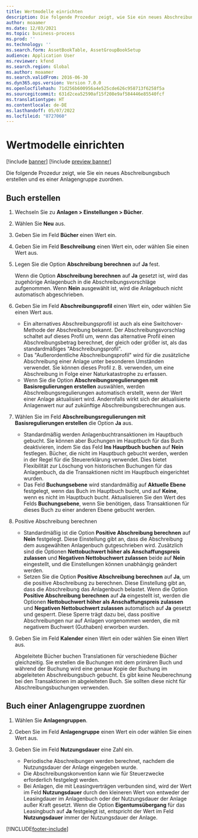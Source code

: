 ```yaml
---
title: Wertmodelle einrichten
description: Die folgende Prozedur zeigt, wie Sie ein neues Abschreibungsbuch erstellen und es einer Anlagengruppe zuordnen.
author: moaamer
ms.date: 12/03/2021
ms.topic: business-process
ms.prod: ''
ms.technology: ''
ms.search.form: AssetBookTable, AssetGroupBookSetup
audience: Application User
ms.reviewer: kfend
ms.search.region: Global
ms.author: moaamer
ms.search.validFrom: 2016-06-30
ms.dyn365.ops.version: Version 7.0.0
ms.openlocfilehash: 71d256b600956a4e525cde626c958713f6258f5a
ms.sourcegitcommit: 631d2cea52590af15f208e9af584446e85540fcf
ms.translationtype: HT
ms.contentlocale: de-DE
ms.lasthandoff: 05/07/2022
ms.locfileid: "8727060"
---
```

# <a name="set-up-value-models"></a>Wertmodelle einrichten

[!include [banner](../../includes/banner.md)]
[!include [preview banner](../../includes/preview-banner.md)]

Die folgende Prozedur zeigt, wie Sie ein neues Abschreibungsbuch erstellen und es einer Anlagengruppe zuordnen.

## <a name="create-a-book"></a>Buch erstellen
1. Wechseln Sie zu **Anlagen \> Einstellungen \> Bücher**.
2. Wählen Sie **Neu** aus.
3. Geben Sie im Feld **Bücher** einen Wert ein.
4. Geben Sie im Feld **Beschreibung** einen Wert ein, oder wählen Sie einen Wert aus.
5. Legen Sie die Option **Abschreibung berechnen** auf **Ja** fest.

    Wenn die Option **Abschreibung berechnen** auf **Ja** gesetzt ist, wird das zugehörige Anlagenbuch in die Abschreibungsvorschläge aufgenommen. Wenn **Nein** ausgewählt ist, wird die Anlagebuch nicht automatisch abgeschrieben.

6. Geben Sie im Feld **Abschreibungsprofil** einen Wert ein, oder wählen Sie einen Wert aus.

    * Ein alternatives Abschreibungsprofil ist auch als eine Switchover-Methode der Abschreibung bekannt. Der Abschreibungsvorschlag schaltet auf dieses Profil um, wenn das alternative Profil einen Abschreibungsbetrag berechnet, der gleich oder größer ist, als das standardmäßiges "Abschreibungsprofil".
    * Das "Außerordentliche Abschreibungsprofil" wird für die zusätzliche Abschreibung einer Anlage unter besonderen Umständen verwendet. Sie können dieses Profil z. B. verwenden, um eine Abschreibung in Folge einer Naturkatastrophe zu erfassen.
    * Wenn Sie die Option **Abschreibungsregulierungen mit Basisregulierungen erstellen** auswählen, werden Abschreibungsregulierungen automatisch erstellt, wenn der Wert einer Anlage aktualisiert wird. Andernfalls wirkt sich der aktualisierte Anlagenwert nur auf zukünftige Abschreibungsberechnungen aus.

7. Wählen Sie im Feld **Abschreibungsregulierungen mit Basisregulierungen erstellen** die Option **Ja** aus.

    * Standardmäßig werden Anlagenbuchtransaktionen im Hauptbuch gebucht. Sie können aber Buchungen im Hauptbuch für das Buch deaktivieren, indem Sie das Feld **Ins Hauptbuch buchen** auf **Nein** festlegen. Bücher, die nicht im Hauptbuch gebucht werden, werden in der Regel für die Steuererklärung verwendet. Dies bietet Flexibilität zur Löschung von historischen Buchungen für das Anlagenbuch, da die Transaktionen nicht im Hauptbuch eingerichtet wurden.
    * Das Feld **Buchungsebene** wird standardmäßig auf **Aktuelle Ebene** festgelegt, wenn das Buch im Hauptbuch bucht, und auf **Keine**, wenn es nicht im Hauptbuch bucht. Aktualisieren Sie den Wert des Felds **Buchungsebene**, wenn Sie benötigen, dass Transaktionen für dieses Buch zu einer anderen Ebene gebucht werden.

8. Positive Abschreibung berechnen

    * Standardmäßig ist die Option **Positive Abschreibung berechnen** auf **Nein** festgelegt. Diese Einstellung gibt an, dass die Abschreibung dem ausgewählten Anlagenbuch gutgeschrieben wird. Zusätzlich sind die Optionen **Nettobuchwert höher als Anschaffungspreis zulassen** und **Negativen Nettobuchwert zulassen** beide auf **Nein** eingestellt, und die Einstellungen können unabhängig geändert werden. 
    * Setzen Sie die Option **Positive Abschreibung berechnen** auf **Ja**, um die positive Abschreibung zu berechnen. Diese Einstellung gibt an, dass die Abschreibung das Anlagenbuch belastet. Wenn die Option **Positive Abschreibung berechnen** auf **Ja** eingestellt ist, werden die Optionen **Nettobuchwert höher als Anschaffungspreis zulassen** und **Negativen Nettobuchwert zulassen** automatisch auf **Ja** gesetzt und gesperrt. Diese Sperre trägt dazu bei, dass positive Abschreibungen nur auf Anlagen vorgenommen werden, die mit negativem Buchwert (Guthaben) erworben wurden. 

10. Geben Sie im Feld **Kalender** einen Wert ein oder wählen Sie einen Wert aus.

    Abgeleitete Bücher buchen Translationen für verschiedene Bücher gleichzeitig. Sie erstellen die Buchungen mit dem primären Buch und während der Buchung wird eine genaue Kopie der Buchung im abgeleiteten Abschreibungsbuch gebucht. Es gibt keine Neuberechnung bei den Transaktionen im abgeleiteten Buch. Sie sollten diese nicht für Abschreibungsbuchungen verwenden.

## <a name="associate-the-book-with-a-fixed-asset-group"></a>Buch einer Anlagengruppe zuordnen

1. Wählen Sie **Anlagengruppen**.
2. Geben Sie im Feld **Anlagengruppe** einen Wert ein oder wählen Sie einen Wert aus.
3. Geben Sie im Feld **Nutzungsdauer** eine Zahl ein.

    * Periodische Abschreibungen werden berechnet, nachdem die Nutzungsdauer der Anlage eingegeben wurde.
    * Die Abschreibungskonvention kann wie für Steuerzwecke erforderlich festgelegt werden.
    * Bei Anlagen, die mit Leasingverträgen verbunden sind, wird der Wert im Feld **Nutzungsdauer** durch den kleineren Wert von entweder der Leasingdauer im Anlagenbuch oder der Nutzungsdauer der Anlage außer Kraft gesetzt. Wenn die Option **Eigentumsübergang** für das Leasingbuch auf **Ja** festgelegt ist, entspricht der Wert im Feld **Nutzungsdauer** immer der Nutzungsdauer der Anlage.

[!INCLUDE[footer-include](../../../includes/footer-banner.md)]

